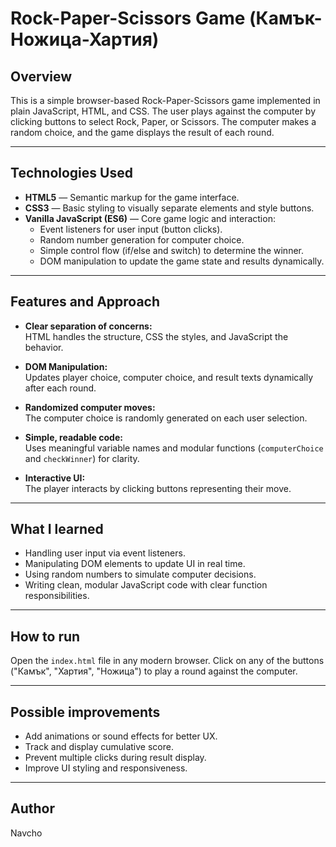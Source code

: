 # Rock-Paper-Scissors Game (Камък-Ножица-Хартия)

## Overview

This is a simple browser-based Rock-Paper-Scissors game implemented in plain JavaScript, HTML, and CSS. The user plays against the computer by clicking buttons to select Rock, Paper, or Scissors. The computer makes a random choice, and the game displays the result of each round.

---

## Technologies Used

- **HTML5** — Semantic markup for the game interface.
- **CSS3** — Basic styling to visually separate elements and style buttons.
- **Vanilla JavaScript (ES6)** — Core game logic and interaction:
  - Event listeners for user input (button clicks).
  - Random number generation for computer choice.
  - Simple control flow (if/else and switch) to determine the winner.
  - DOM manipulation to update the game state and results dynamically.

---

## Features and Approach

- **Clear separation of concerns:**  
  HTML handles the structure, CSS the styles, and JavaScript the behavior.

- **DOM Manipulation:**  
  Updates player choice, computer choice, and result texts dynamically after each round.

- **Randomized computer moves:**  
  The computer choice is randomly generated on each user selection.

- **Simple, readable code:**  
  Uses meaningful variable names and modular functions (`computerChoice` and `checkWinner`) for clarity.

- **Interactive UI:**  
  The player interacts by clicking buttons representing their move.

---

## What I learned

- Handling user input via event listeners.
- Manipulating DOM elements to update UI in real time.
- Using random numbers to simulate computer decisions.
- Writing clean, modular JavaScript code with clear function responsibilities.

---

## How to run

Open the `index.html` file in any modern browser. Click on any of the buttons ("Камък", "Хартия", "Ножица") to play a round against the computer.

---

## Possible improvements

- Add animations or sound effects for better UX.
- Track and display cumulative score.
- Prevent multiple clicks during result display.
- Improve UI styling and responsiveness.

---

## Author

Navcho
